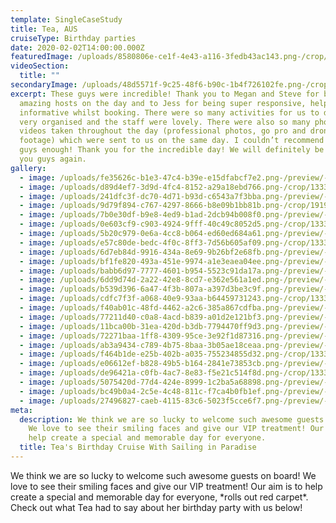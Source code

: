```yaml
---
template: SingleCaseStudy
title: Tea, AUS
cruiseType: Birthday parties
date: 2020-02-02T14:00:00.000Z
featuredImage: /uploads/8580806e-ce1f-4e43-a116-3fedb43ac143.png-/crop/2309x1617/0,115/-/preview/-/enhance/26/
videoSection:
  title: ""
secondaryImage: /uploads/48d5571f-9c25-48f6-b90c-1b4f726102fe.png-/crop/1333x1791/0,0/-/preview/-/enhance/24/
excerpt: These guys were incredible! Thank you to Megan and Steve for being
  amazing hosts on the day and to Jess for being super responsive, helpful and
  informative whilst booking. There were so many activities for us to do, it was
  very organised and the staff were lovely. There were also so many photos and
  videos taken throughout the day (professional photos, go pro and drone
  footage) which were sent to us on the same day. I couldn’t recommend these
  guys enough! Thank you for the incredible day! We will definitely be seeing
  you guys again.
gallery:
  - image: /uploads/fe35626c-b1e3-47c4-b39e-e15dfabcf7e2.png-/preview/-/enhance/26/
  - image: /uploads/d89d4ef7-3d9d-4fc4-8152-a29a18ebd766.png-/crop/1333x1773/0,0/-/preview/-/enhance/50/
  - image: /uploads/241dfc3f-dc70-4d71-b93d-c6543a7f3bba.png-/preview/-/enhance/29/
  - image: /uploads/9d79f894-c767-4297-8666-b8e09b1bb81b.png-/crop/1919x1166/81,0/-/preview/-/enhance/38/
  - image: /uploads/7b0e30df-b9e8-4ed9-b1ad-2dcb94b008f0.png-/preview/-/enhance/34/
  - image: /uploads/0e603cf9-c903-4924-9fff-40c49c8052d5.png-/crop/1333x1791/0,0/-/preview/-/enhance/36/
  - image: /uploads/5b20c979-0e6a-4cc8-b064-ed60ed684a61.png-/preview/-/enhance/50/
  - image: /uploads/e57c80de-bedc-4f0c-8ff3-7d56b605af09.png-/crop/1333x1711/0,289/-/preview/-/enhance/50/
  - image: /uploads/6d7eb84d-9916-434a-8e69-9b26bf2e68fb.png-/preview/-/enhance/50/
  - image: /uploads/bf1fe820-493a-451e-9974-a1e3eaea04ee.png-/preview/-/enhance/50/
  - image: /uploads/babb6d97-7777-4601-b954-5523c91da17a.png-/preview/-/enhance/42/
  - image: /uploads/6dd9d74d-2a22-42e8-8cd7-e362e561a1ed.png-/preview/-/enhance/41/
  - image: /uploads/b539d396-6a47-4f3b-807a-a397d3be3c9f.png-/preview/-/enhance/19/
  - image: /uploads/cdfc7f3f-a068-40e9-93aa-b64459731243.png-/crop/1333x1630/0,0/-/preview/-/enhance/26/
  - image: /uploads/f40ab01c-48fd-4462-a2c6-385a867cdfba.png-/preview/-/enhance/17/
  - image: /uploads/77211d40-c0a8-4acd-b839-a01d2e121bf3.png-/preview/-/enhance/50/
  - image: /uploads/11bca00b-31ea-420d-b3db-7794470ff9d3.png-/preview/-/enhance/50/
  - image: /uploads/72271baa-1ff8-4309-95ce-3e92f1d87316.png-/preview/-/enhance/50/
  - image: /uploads/ab3a9434-c789-4b75-8baa-3b05ae18ceaa.png-/preview/-/enhance/50/
  - image: /uploads/f464b1de-e25b-402b-a035-755234855d32.png-/crop/1333x1654/0,0/-/preview/-/enhance/55/
  - image: /uploads/e06612ef-b828-49b5-b164-2841e73853cb.png-/preview/-/enhance/50/
  - image: /uploads/de96421a-c0fb-4ac7-8e83-f5e21c514f8d.png-/crop/1333x1645/0,0/-/preview/-/enhance/40/
  - image: /uploads/5075420d-77d4-424e-8999-1c2ba5a68898.png-/preview/-/enhance/21/
  - image: /uploads/bc49b0a4-2c5e-4c48-811c-f7ca4b0fb1ef.png-/preview/-/enhance/40/
  - image: /uploads/27496827-caeb-4115-83c6-5023f5cce6f7.png-/preview/-/enhance/50/
meta:
  description: We think we are so lucky to welcome such awesome guests on board!
    We love to see their smiling faces and give our VIP treatment! Our aim is to
    help create a special and memorable day for everyone.
  title: Tea's Birthday Cruise With Sailing in Paradise
---
```



We think we are so lucky to welcome such awesome guests on board! We love to see their smiling faces and give our VIP treatment! Our aim is to help create a special and memorable day for everyone, \*rolls out red carpet\*. Check out what Tea had to say about her birthday party with us below!